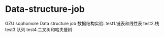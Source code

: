 # Data-structure-job
GZU sophomore Data structure job
数据结构实验:
test1.链表和线性表
test2.栈
test3.队列
test4.二叉树和哈夫曼树
